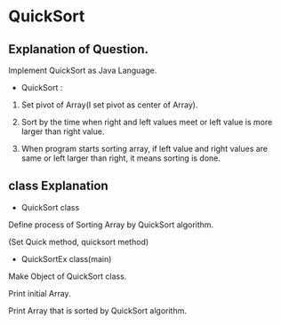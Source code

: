 # QuickSort

## Explanation of Question.

Implement QuickSort as Java Language.

- QuickSort : 

1. Set pivot of Array(I set pivot as center of Array).

2. Sort by the time when right and left values meet or left value is more larger than right value.

3. When program starts sorting array, if left value and right values are same or left larger than right, it means sorting is done. 

## class Explanation

- QuickSort class

Define process of Sorting Array by QuickSort algorithm.

(Set Quick method, quicksort method)

- QuickSortEx class(main)

Make Object of QuickSort class.

Print initial Array.

Print Array that is sorted by QuickSort algorithm.

